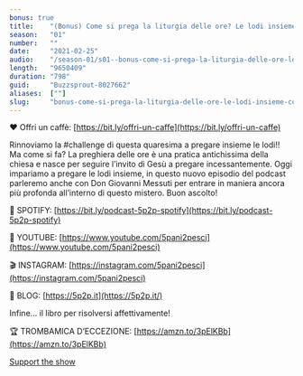 ```yaml
---
bonus: true
title:    "(Bonus) Come si prega la liturgia delle ore? Le lodi insieme come #challenge per questa quaresima 🙌😍"
season:   "01"
number:   ""
date:     "2021-02-25"
audio:    "/season-01/s01--bonus-come-si-prega-la-liturgia-delle-ore-le-lodi-insieme-come-challenge-per-questa-quaresima.mp3"
length:   "9650409"
duration: "798"
guid:     "Buzzsprout-8027662"
aliases:  [""]
slug:     "bonus-come-si-prega-la-liturgia-delle-ore-le-lodi-insieme-come-challenge-per-questa-quaresima"
---
```

❤️ Offri un caffè: [https://bit.ly/offri-un-caffe](https://bit.ly/offri-un-caffe)

Rinnoviamo la #challenge di questa quaresima a pregare insieme le lodi!! Ma come si fa? La preghiera delle ore è una pratica antichissima della chiesa e nasce per seguire l’invito di Gesù a pregare incessantemente. Oggi impariamo a pregare le lodi insieme, in questo nuovo episodio del podcast parleremo anche con Don Giovanni Messuti per entrare in maniera ancora più profonda all’interno di questo mistero. Buon ascolto!

👾 SPOTIFY: [https://bit.ly/podcast-5p2p-spotify](https://bit.ly/podcast-5p2p-spotify)

🔴 YOUTUBE: [https://www.youtube.com/5pani2pesci](https://www.youtube.com/5pani2pesci)

🎬 INSTAGRAM: [https://instagram.com/5pani2pesci](https://instagram.com/5pani2pesci)

🦄 BLOG: [https://5p2p.it](https://5p2p.it/)

Infine... il libro per risolversi affettivamente!

🏆 TROMBAMICA D’ECCEZIONE: [https://amzn.to/3pElKBb](https://amzn.to/3pElKBb)

[Support the show](https://bit.ly/offri-un-caffe)
                

